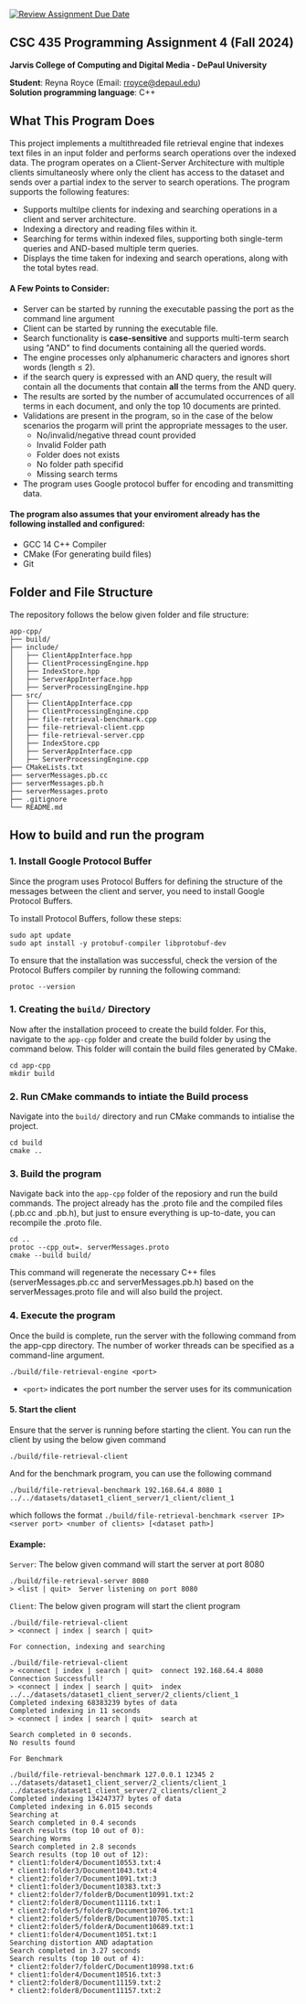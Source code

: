 [![Review Assignment Due Date](https://classroom.github.com/assets/deadline-readme-button-22041afd0340ce965d47ae6ef1cefeee28c7c493a6346c4f15d667ab976d596c.svg)](https://classroom.github.com/a/Cajoc9es)
## CSC 435 Programming Assignment 4 (Fall 2024)
**Jarvis College of Computing and Digital Media - DePaul University**

**Student**: Reyna Royce (Email: rroyce@depaul.edu)  
**Solution programming language**: C++

## What This Program Does


This project implements a multithreaded file retrieval engine that indexes text files in an input folder and performs search operations over the indexed data. The program operates on a Client-Server Architecture with multiple clients simultaneosly where only the client has access to the dataset and sends over a partial index to the server to search operations. The program supports the following features:


- Supports multilpe clients for indexing and searching operations in a client and server architecture.
- Indexing a directory and reading files within it.
- Searching for terms within indexed files, supporting both single-term queries and AND-based multiple term queries.
- Displays the time taken for indexing and search operations, along with the total bytes read.

#### A Few Points to Consider:

- Server can be started by running the executable passing the port as the command line argument
- Client can be started by running the executable file.
- Search functionality is **case-sensitive** and supports multi-term search using "AND" to find documents containing all the queried words.
- The engine processes only alphanumeric characters and ignores short words (length ≤ 2).
- if the search query is expressed with an AND query, the result will contain all the documents that contain **all** the terms from the AND query. 
- The results are sorted by the number of accumulated occurrences of all terms in each document, and only the top 10 documents are printed. 
- Validations are present in the program, so in the case of the below scenarios the progarm will print the appropriate messages to the user. 
    - No/invalid/negative thread count provided
    - Invalid Folder path
    - Folder does not exists
    - No folder path specifid
    - Missing search terms
- The program uses Google protocol buffer for encoding and transmitting data. 

#### The program also assumes that your enviroment already has the following installed and configured:

- GCC 14 C++ Compiler
- CMake (For generating build files)
- Git


## Folder and File Structure
The repository follows the below given folder and file structure:

```
app-cpp/
├── build/
├── include/
│   ├── ClientAppInterface.hpp
│   ├── ClientProcessingEngine.hpp
│   ├── IndexStore.hpp
│   ├── ServerAppInterface.hpp
│   ├── ServerProcessingEngine.hpp
├── src/
│   ├── ClientAppInterface.cpp
│   ├── ClientProcessingEngine.cpp
│   ├── file-retrieval-benchmark.cpp
│   ├── file-retrieval-client.cpp
│   ├── file-retrieval-server.cpp
│   ├── IndexStore.cpp
│   ├── ServerAppInterface.cpp
│   ├── ServerProcessingEngine.cpp
├── CMakeLists.txt
├── serverMessages.pb.cc
├── serverMessages.pb.h
├── serverMessages.proto
├── .gitignore
└── README.md
```

## How to build and run the program

### 1. Install Google Protocol Buffer
Since the program uses Protocol Buffers for defining the structure of the messages between the client and server, you need to install Google Protocol Buffers.

To install Protocol Buffers, follow these steps:

````
sudo apt update
sudo apt install -y protobuf-compiler libprotobuf-dev
````
To ensure that the installation was successful, check the version of the Protocol Buffers compiler by running the following command:

````
protoc --version
````

### 1. Creating the `build/` Directory 

Now after the installation proceed to create the build folder. For this, navigate to the `app-cpp` folder and create the build folder by using the command below. This folder will contain the build files generated by CMake.

```` 
cd app-cpp
mkdir build
````

### 2. Run CMake commands to intiate the Build process

Navigate into the `build/` directory and run CMake commands to intialise the project.

````
cd build
cmake ..
````

### 3. Build the program

Navigate back into the `app-cpp` folder of the reposiory and run the build commands. The project already has the .proto file and the compiled files (.pb.cc and .pb.h), but just to ensure everything is up-to-date, you can recompile the .proto file.


```
cd ..
protoc --cpp_out=. serverMessages.proto
cmake --build build/
```
This command will regenerate the necessary C++ files (serverMessages.pb.cc and serverMessages.pb.h) based on the serverMessages.proto file and will also build the project.

### 4. Execute the program

Once the build is complete, run the server with the following command from the app-cpp directory. The number of worker threads can be specified as a command-line argument.

```
./build/file-retrieval-engine <port>
```

- `<port>` indicates the port number the server uses for its communication

#### 5. Start the client

Ensure that the server is running before starting the client. You can run the client by using the below given command

````
./build/file-retrieval-client
````

And for the benchmark program, you can use the following command 

````
./build/file-retrieval-benchmark 192.168.64.4 8080 1 ../../datasets/dataset1_client_server/1_client/client_1
````

which follows the format `./build/file-retrieval-benchmark <server IP> <server port> <number of clients> [<dataset path>]`

#### Example:

`Server`: The below given command will start the server at port 8080

````
./build/file-retrieval-server 8080
> <list | quit>  Server listening on port 8080
````

`Client`: The below given program will start the client program

````
./build/file-retrieval-client
> <connect | index | search | quit>
````


`For connection, indexing and searching`

````
./build/file-retrieval-client
> <connect | index | search | quit>  connect 192.168.64.4 8080
Connection Successfull!
> <connect | index | search | quit>  index ../../datasets/dataset1_client_server/2_clients/client_1
Completed indexing 68383239 bytes of data
Completed indexing in 11 seconds
> <connect | index | search | quit>  search at

Search completed in 0 seconds.
No results found
````

`For Benchmark`

```
./build/file-retrieval-benchmark 127.0.0.1 12345 2 ../datasets/dataset1_client_server/2_clients/client_1 ../datasets/dataset1_client_server/2_clients/client_2
Completed indexing 134247377 bytes of data
Completed indexing in 6.015 seconds
Searching at
Search completed in 0.4 seconds
Search results (top 10 out of 0):
Searching Worms
Search completed in 2.8 seconds
Search results (top 10 out of 12):
* client1:folder4/Document10553.txt:4
* client1:folder3/Document1043.txt:4
* client2:folder7/Document1091.txt:3
* client1:folder3/Document10383.txt:3
* client2:folder7/folderB/Document10991.txt:2
* client2:folder8/Document11116.txt:1
* client2:folder5/folderB/Document10706.txt:1
* client2:folder5/folderB/Document10705.txt:1
* client2:folder5/folderA/Document10689.txt:1
* client1:folder4/Document1051.txt:1
Searching distortion AND adaptation
Search completed in 3.27 seconds
Search results (top 10 out of 4):
* client2:folder7/folderC/Document10998.txt:6
* client1:folder4/Document10516.txt:3
* client2:folder8/Document11159.txt:2
* client2:folder8/Document11157.txt:2
```
